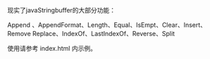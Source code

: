 现实了javaStringbuffer的大部分功能：

Append 、AppendFormat、Length、Equal、IsEmpt、Clear、Insert、Remove
Replace、IndexOf、LastIndexOf、Reverse、Split


使用请参考 index.html 内示例。
